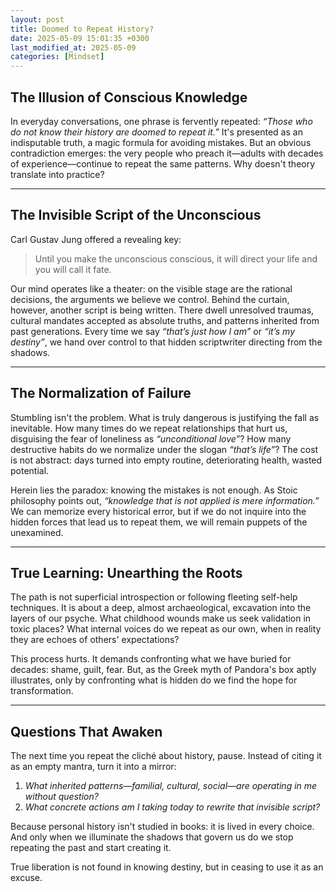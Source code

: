 ```yaml
---
layout: post
title: Doomed to Repeat History?
date: 2025-05-09 15:01:35 +0300
last_modified_at: 2025-05-09
categories: [Mindset]
---
```


## **The Illusion of Conscious Knowledge**

In everyday conversations, one phrase is fervently repeated: _“Those who do not know their history are doomed to repeat it.”_ It's presented as an indisputable truth, a magic formula for avoiding mistakes. But an obvious contradiction emerges: the very people who preach it—adults with decades of experience—continue to repeat the same patterns. Why doesn't theory translate into practice?

---

## **The Invisible Script of the Unconscious**

Carl Gustav Jung offered a revealing key:

> Until you make the unconscious conscious, it will direct your life and you will call it fate.

Our mind operates like a theater: on the visible stage are the rational decisions, the arguments we believe we control. Behind the curtain, however, another script is being written. There dwell unresolved traumas, cultural mandates accepted as absolute truths, and patterns inherited from past generations. Every time we say _“that’s just how I am”_ or _“it’s my destiny”_, we hand over control to that hidden scriptwriter directing from the shadows.

---

## **The Normalization of Failure**

Stumbling isn't the problem. What is truly dangerous is justifying the fall as inevitable. How many times do we repeat relationships that hurt us, disguising the fear of loneliness as _“unconditional love”_? How many destructive habits do we normalize under the slogan _“that’s life”_? The cost is not abstract: days turned into empty routine, deteriorating health, wasted potential.

Herein lies the paradox: knowing the mistakes is not enough. As Stoic philosophy points out, _“knowledge that is not applied is mere information.”_ We can memorize every historical error, but if we do not inquire into the hidden forces that lead us to repeat them, we will remain puppets of the unexamined.

---

## **True Learning: Unearthing the Roots**

The path is not superficial introspection or following fleeting self-help techniques. It is about a deep, almost archaeological, excavation into the layers of our psyche. What childhood wounds make us seek validation in toxic places? What internal voices do we repeat as our own, when in reality they are echoes of others' expectations?

This process hurts. It demands confronting what we have buried for decades: shame, guilt, fear. But, as the Greek myth of Pandora's box aptly illustrates, only by confronting what is hidden do we find the hope for transformation.

---

## **Questions That Awaken**

The next time you repeat the cliché about history, pause. Instead of citing it as an empty mantra, turn it into a mirror:

1.  _What inherited patterns—familial, cultural, social—are operating in me without question?_
2.  _What concrete actions am I taking today to rewrite that invisible script?_

Because personal history isn't studied in books: it is lived in every choice. And only when we illuminate the shadows that govern us do we stop repeating the past and start creating it.

True liberation is not found in knowing destiny, but in ceasing to use it as an excuse.

